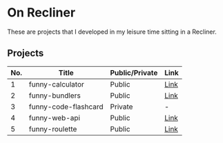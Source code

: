 # On Recliner

These are projects that I developed in my leisure time sitting in a Recliner.

## Projects

| No. | Title                | Public/Private | Link                                                      |
| --- | -------------------- | -------------- | --------------------------------------------------------- |
| 1   | funny-calculator     | Public         | [Link](https://github.com/gitsunmin/funny-calculator.git) |
| 2   | funny-bundlers       | Public         | [Link](https://github.com/gitsunmin/funny-bundlers.git)   |
| 3   | funny-code-flashcard | Private        | -                                                         |
| 4   | funny-web-api        | Public         | [Link](https://github.com/gitsunmin/funny-web-api.git)    |
| 5   | funny-roulette       | Public         | [Link](https://github.com/gitsunmin/funny-roulette.git)   |
